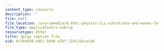 ```yaml
---
content_type: resource
description: ''
file: null
file_location: /coursemedia/8-03sc-physics-iii-vibrations-and-waves-fall-2016/6c76e836e95c5698e2bf724c25eca1ab_Roj7FVjl-gw.srt
file_type: application/x-subrip
resourcetype: Other
title: 3play caption file
uid: 6c76e836-e95c-5698-e2bf-724c25eca1ab
---
```


